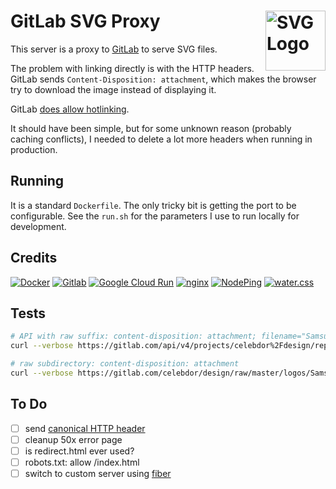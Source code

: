 # GitLab SVG Proxy [<img alt="SVG Logo" src="https://www.vectorlogo.zone/logos/w3_svg/w3_svg-icon.svg" height="96" align="right"/>](https://logosear.ch/sources/index.html)

This server is a proxy to [GitLab](https://about.gitlab.com/) to serve SVG files.

The problem with linking directly is with the HTTP headers.  GitLab sends `Content-Disposition: attachment`, which makes the browser try to download the image instead of displaying it.

GitLab [does allow hotlinking](https://gitlab.com/gitlab-com/support-forum/-/issues/2314).

It should have been simple, but for some unknown reason (probably caching conflicts), I needed to delete a lot more headers when running in production.

## Running

It is a standard `Dockerfile`.  The only tricky bit is getting the port to be configurable.  See the `run.sh` for the parameters I use to run locally for development.

## Credits

[![Docker](https://www.vectorlogo.zone/logos/docker/docker-ar21.svg)](https://www.docker.com/ "Deployment")
[![Gitlab](https://www.vectorlogo.zone/logos/gitlab/gitlab-ar21.svg)](https://about.gitlab.com/ "Git Repositories")
[![Google Cloud Run](https://www.vectorlogo.zone/logos/google/google-ar21.svg)](https://cloud.google.com/run/ "Hosting")
[![nginx](https://www.vectorlogo.zone/logos/nginx/nginx-ar21.svg)](https://www.nginx.com/ "reverse-proxy webserver")
[![NodePing](https://www.vectorlogo.zone/logos/nodeping/nodeping-ar21.svg)](https://nodeping.com?rid=201109281250J5K3P "Uptime monitoring")
[![water.css](https://www.vectorlogo.zone/logos/netlifyapp_watercss/netlifyapp_watercss-ar21.svg)](https://watercss.netlify.app/ "Classless CSS")

## Tests

```bash
# API with raw suffix: content-disposition: attachment; filename="Samsung.svg"; filename*=UTF-8''Samsung.svg
curl --verbose https://gitlab.com/api/v4/projects/celebdor%2Fdesign/repository/files/logos%2FSamsung.svg/raw?ref=master

# raw subdirectory: content-disposition: attachment
curl --verbose https://gitlab.com/celebdor/design/raw/master/logos/Samsung.svg
```

## To Do

- [ ] send [canonical HTTP header](https://webmasters.googleblog.com/2011/06/supporting-relcanonical-http-headers.html)
- [ ] cleanup 50x error page
- [ ] is redirect.html ever used?
- [ ] robots.txt: allow /index.html
- [ ] switch to custom server using [fiber](https://github.com/gofiber/fiber/tree/master/middleware/proxy)
